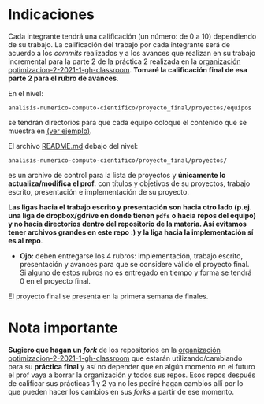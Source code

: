 # Indicaciones

Cada integrante tendrá una calificación (un número: de 0 a 10) dependiendo de su trabajo. La calificación del trabajo por cada integrante será de acuerdo a los *commits* realizados y a los avances que realizan en su trabajo incremental para la parte 2 de la práctica 2 realizada en la [organización optimizacion-2-2021-1-gh-classroom](https://github.com/optimizacion-2-2021-1-gh-classroom). **Tomaré la calificación final de esa parte 2 para el rubro de avances**.

En el nivel:  

`analisis-numerico-computo-cientifico/proyecto_final/proyectos/equipos`

se tendrán directorios para que cada equipo coloque el contenido que se muestra en [(ver ejemplo)](../proyectos/equipos/equipo_ejemplo).


El archivo [README.md](../proyectos) debajo del nivel:

`analisis-numerico-computo-cientifico/proyecto_final/proyectos/` 

es un archivo de control para la lista de proyectos y **únicamente lo actualiza/modifica el prof.** con títulos y objetivos de su proyectos, trabajo escrito, presentación e implementación de su proyecto.

**Las ligas hacia el trabajo escrito y presentación son hacia otro lado (p.ej. una liga de dropbox/gdrive en donde tienen `pdfs` o hacia repos del equipo) y no hacia directorios dentro del repositorio de la materia. Así evitamos tener archivos grandes en este repo :) y la liga hacia la implementación sí es al repo**.

* **Ojo:** deben entregarse los 4 rubros: implementación, trabajo escrito, presentación y avances para que se considere válido el proyecto final. Si alguno de estos rubros no es entregado en tiempo y forma se tendrá 0 en el proyecto final.


El proyecto final se presenta en la primera semana de finales.


# Nota importante

**Sugiero que hagan un *fork*** de los repositorios en la [organización optimizacion-2-2021-1-gh-classroom](https://github.com/optimizacion-2-2021-1-gh-classroom) que estarán utilizando/cambiando para su **práctica final** y así no depender que en algún momento en el futuro el prof vaya a borrar la organización y todos sus repos. Esos repos después de calificar sus prácticas 1 y 2 ya no les pediré hagan cambios allí por lo que pueden hacer los cambios en sus *forks* a partir de ese momento.








